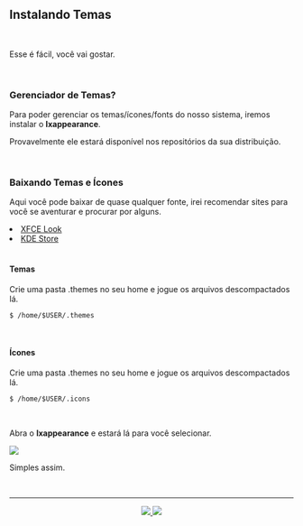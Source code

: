 <h2>Instalando Temas</h2>

<br>

<p>Esse é fácil, você vai gostar.</p>

<br>

<h3>Gerenciador de Temas?</h3>

<p>Para poder gerenciar os temas/ícones/fonts do nosso sistema, iremos instalar o <b>lxappearance</b>.</p>

<p>Provavelmente ele estará disponível nos repositórios da sua distribuição.</p>

<br>

<h3>Baixando Temas e Ícones</h3>

<p>Aqui você pode baixar de quase qualquer fonte, irei recomendar sites para você se aventurar e procurar por alguns.</p>

<li><a href="https://www.xfce-look.org/" target="__blank">XFCE Look</a></li>
<li><a href="https://store.kde.org/" target="__blank">KDE Store</a></li>

<br>

<h4>Temas</h4>

<p>Crie uma pasta .themes no seu home e jogue os arquivos descompactados lá.</p>

```console
$ /home/$USER/.themes
```

<br>

<h4>Ícones</h4>

<p>Crie uma pasta .themes no seu home e jogue os arquivos descompactados lá.</p>

```console
$ /home/$USER/.icons
```

<br>

<p>Abra o <b>lxappearance</b> e estará lá para você selecionar.</p>

<img src="https://user-images.githubusercontent.com/41551840/84525598-47624480-acb2-11ea-86c5-ff53812063ba.png">

<p>Simples assim.</p>

<br>

<hr>

<p align="center">
	<a href="7.4-Customizando_janelas.md">
	  <img src="https://img.shields.io/badge/voltar-red?&style=for-the-badge"/>
	</a>
	<a href="https://github.com/i386angel/wm4noobs">
	  <img src="https://img.shields.io/badge/inicio-blue?&style=for-the-badge"/>
	</a>
</p>

